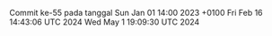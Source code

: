 Commit ke-55 pada tanggal Sun Jan 01 14:00 2023 +0100
Fri Feb 16 14:43:06 UTC 2024
Wed May  1 19:09:30 UTC 2024
